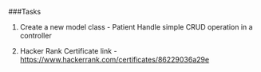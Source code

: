 ###Tasks

1. Create a new model class - Patient Handle simple CRUD operation in a controller

2. Hacker Rank Certificate link - https://www.hackerrank.com/certificates/86229036a29e